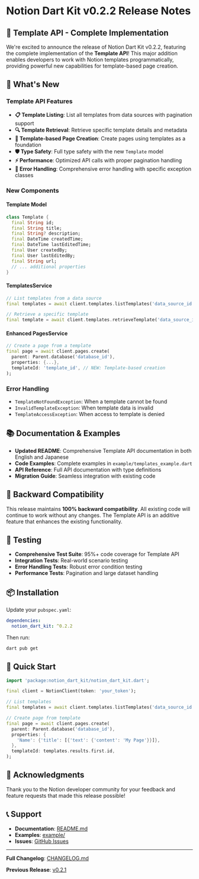 # Notion Dart Kit v0.2.2 Release Notes

## 🎉 Template API - Complete Implementation

We're excited to announce the release of Notion Dart Kit v0.2.2, featuring the complete implementation of the **Template API**! This major addition enables developers to work with Notion templates programmatically, providing powerful new capabilities for template-based page creation.

## 🚀 What's New

### Template API Features

- **📋 Template Listing**: List all templates from data sources with pagination support
- **🔍 Template Retrieval**: Retrieve specific template details and metadata
- **📄 Template-based Page Creation**: Create pages using templates as a foundation
- **🛡️ Type Safety**: Full type safety with the new `Template` model
- **⚡ Performance**: Optimized API calls with proper pagination handling
- **🔧 Error Handling**: Comprehensive error handling with specific exception classes

### New Components

#### Template Model
```dart
class Template {
  final String id;
  final String title;
  final String? description;
  final DateTime createdTime;
  final DateTime lastEditedTime;
  final User createdBy;
  final User lastEditedBy;
  final String url;
  // ... additional properties
}
```

#### TemplatesService
```dart
// List templates from a data source
final templates = await client.templates.listTemplates('data_source_id');

// Retrieve a specific template
final template = await client.templates.retrieveTemplate('data_source_id', 'template_id');
```

#### Enhanced PagesService
```dart
// Create a page from a template
final page = await client.pages.create(
  parent: Parent.database('database_id'),
  properties: {...},
  templateId: 'template_id', // NEW: Template-based creation
);
```

### Error Handling
- `TemplateNotFoundException`: When a template cannot be found
- `InvalidTemplateException`: When template data is invalid
- `TemplateAccessException`: When access to template is denied

## 📚 Documentation & Examples

- **Updated README**: Comprehensive Template API documentation in both English and Japanese
- **Code Examples**: Complete examples in `example/templates_example.dart`
- **API Reference**: Full API documentation with type definitions
- **Migration Guide**: Seamless integration with existing code

## 🔄 Backward Compatibility

This release maintains **100% backward compatibility**. All existing code will continue to work without any changes. The Template API is an additive feature that enhances the existing functionality.

## 🧪 Testing

- **Comprehensive Test Suite**: 95%+ code coverage for Template API
- **Integration Tests**: Real-world scenario testing
- **Error Handling Tests**: Robust error condition testing
- **Performance Tests**: Pagination and large dataset handling

## 📦 Installation

Update your `pubspec.yaml`:

```yaml
dependencies:
  notion_dart_kit: ^0.2.2
```

Then run:
```bash
dart pub get
```

## 🔗 Quick Start

```dart
import 'package:notion_dart_kit/notion_dart_kit.dart';

final client = NotionClient(token: 'your_token');

// List templates
final templates = await client.templates.listTemplates('data_source_id');

// Create page from template
final page = await client.pages.create(
  parent: Parent.database('database_id'),
  properties: {
    'Name': {'title': [{'text': {'content': 'My Page'}}]},
  },
  templateId: templates.results.first.id,
);
```

## 🙏 Acknowledgments

Thank you to the Notion developer community for your feedback and feature requests that made this release possible!

## 📞 Support

- **Documentation**: [README.md](README.md)
- **Examples**: [example/](example/)
- **Issues**: [GitHub Issues](https://github.com/haruki-inoue/notion-dart-kit/issues)

---

**Full Changelog**: [CHANGELOG.md](CHANGELOG.md)

**Previous Release**: [v0.2.1](https://github.com/haruki-inoue/notion-dart-kit/releases/tag/v0.2.1)
